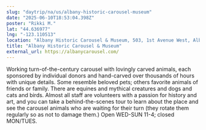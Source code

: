 ```yaml
---
slug: "daytrip/na/us/albany-historic-carousel-museum"
date: "2025-06-10T18:53:04.398Z"
poster: "Rikki M."
lat: "44.636977"
lng: "-123.110513"
location: "Albany Historic Carousel & Museum, 503, 1st Avenue West, Albany, Linn County, Oregon, 97321, United States"
title: "Albany Historic Carousel & Museum"
external_url: https://albanycarousel.com/
---
```

Working turn-of-the-century carousel with lovingly carved animals, each sponsored by individual donors and hand-carved over thousands of hours with unique details. Some resemble beloved pets; others favorite animals of friends or family. There are equines and mythical creatures and dogs and cats and birds. Almost all staff are volunteers with a passion for history and art, and you can take a behind-the-scenes tour to learn about the place and see the carousel animals who are waiting for their turn (they rotate them regularly so as not to damage them.) Open WED-SUN 11-4; closed MON/TUES.